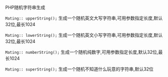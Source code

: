 PHP随机字符串生成


`Mating:: upperString();` 生成一个随机英文大写字符串,可用参数指定长度,默认32位,最长1024

`Mating:: lowerString();` 生成一个随机英文小写字符串,可用参数指定长度,默认32位,最长1024

`Mating:: numberString();` 生成一个随机纯数字,可用参数指定长度,默认32位,最长1024

`Mating:: superString();`  生成一个随机不知道什么玩意的字符串,默认32位